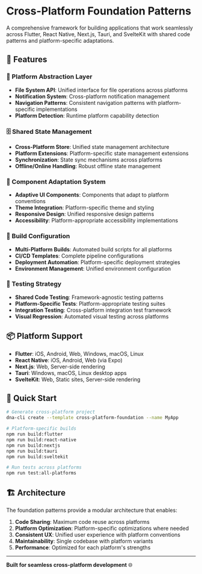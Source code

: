 # Cross-Platform Foundation Patterns

A comprehensive framework for building applications that work seamlessly across Flutter, React Native, Next.js, Tauri, and SvelteKit with shared code patterns and platform-specific adaptations.

## 🎯 Features

### 🔧 Platform Abstraction Layer
- **File System API**: Unified interface for file operations across platforms
- **Notification System**: Cross-platform notification management
- **Navigation Patterns**: Consistent navigation patterns with platform-specific implementations
- **Platform Detection**: Runtime platform capability detection

### 🗄️ Shared State Management
- **Cross-Platform Store**: Unified state management architecture
- **Platform Extensions**: Platform-specific state management extensions
- **Synchronization**: State sync mechanisms across platforms
- **Offline/Online Handling**: Robust offline state management

### 🎨 Component Adaptation System
- **Adaptive UI Components**: Components that adapt to platform conventions
- **Theme Integration**: Platform-specific theme and styling
- **Responsive Design**: Unified responsive design patterns
- **Accessibility**: Platform-appropriate accessibility implementations

### 🚀 Build Configuration
- **Multi-Platform Builds**: Automated build scripts for all platforms
- **CI/CD Templates**: Complete pipeline configurations
- **Deployment Automation**: Platform-specific deployment strategies
- **Environment Management**: Unified environment configuration

### 🧪 Testing Strategy
- **Shared Code Testing**: Framework-agnostic testing patterns
- **Platform-Specific Tests**: Platform-appropriate testing suites
- **Integration Testing**: Cross-platform integration test framework
- **Visual Regression**: Automated visual testing across platforms

## 📦 Platform Support

- **Flutter**: iOS, Android, Web, Windows, macOS, Linux
- **React Native**: iOS, Android, Web (via Expo)
- **Next.js**: Web, Server-side rendering
- **Tauri**: Windows, macOS, Linux desktop apps
- **SvelteKit**: Web, Static sites, Server-side rendering

## 🚀 Quick Start

```bash
# Generate cross-platform project
dna-cli create --template cross-platform-foundation --name MyApp

# Platform-specific builds
npm run build:flutter
npm run build:react-native
npm run build:nextjs
npm run build:tauri
npm run build:sveltekit

# Run tests across platforms
npm run test:all-platforms
```

## 🏗️ Architecture

The foundation patterns provide a modular architecture that enables:

1. **Code Sharing**: Maximum code reuse across platforms
2. **Platform Optimization**: Platform-specific optimizations where needed
3. **Consistent UX**: Unified user experience with platform conventions
4. **Maintainability**: Single codebase with platform variants
5. **Performance**: Optimized for each platform's strengths

---

**Built for seamless cross-platform development** 🌐
